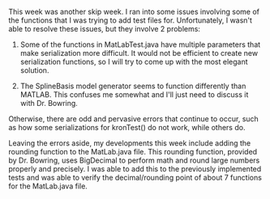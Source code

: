This week was another skip week. I ran into some issues involving some of the functions that I was trying to add test files for. Unfortunately, I wasn't able to resolve these issues, but they involve 2 problems:

1. Some of the functions in MatLabTest.java have multiple parameters that make serialization more difficult. It would not be efficient to create new serialization functions, so I will try to come up with the most elegant solution.

2. The SplineBasis model generator seems to function differently than MATLAB. This confuses me somewhat and I'll just need to discuss it with Dr. Bowring. 

Otherwise, there are odd and pervasive errors that continue to occur, such as how some serializations for kronTest() do not work, while others do. 

Leaving the errors aside, my developments this week include adding the rounding function to the MatLab.java file. This rounding function, provided by Dr. Bowring, uses BigDecimal to perform math and round large numbers properly and precisely. I was able to add this to the previously implemented tests and was able to verify the decimal/rounding point of about 7 functions for the MatLab.java file.
